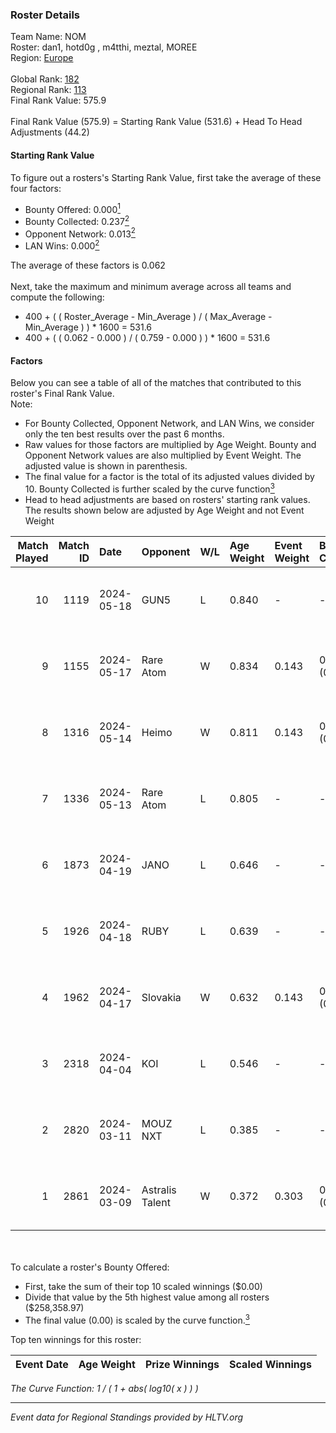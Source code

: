 ### Roster Details<br />
Team Name: NOM<br />
Roster: dan1, hotd0g , m4tthi, meztal, MOREE<br />
Region: [Europe]( ../standings_europe.md)<br />
<br />
Global Rank: [182](../standings_global.md)<br />
Regional Rank: [113]( ../standings_europe.md)<br />
Final Rank Value:  575.9<br />
<br />
Final Rank Value (575.9) = Starting Rank Value (531.6) + Head To Head Adjustments (44.2)<br />

#### Starting Rank Value<br />
To figure out a rosters's Starting Rank Value, first take the average of these four factors:<br />
- Bounty Offered: 0.000[<sup>1</sup>](#table2)
- Bounty Collected: 0.237[<sup>2</sup>](#table1)
- Opponent Network: 0.013[<sup>2</sup>](#table1)
- LAN Wins: 0.000[<sup>2</sup>](#table1)

The average of these factors is 0.062<br />
<br />
Next, take the maximum and minimum average across all teams and compute the following:<br />
- 400 + ( ( Roster_Average - Min_Average ) / ( Max_Average - Min_Average ) ) * 1600 = 531.6
- 400 + ( ( 0.062 - 0.000 ) / ( 0.759 - 0.000 ) ) * 1600 = 531.6


#### Factors<br />
Below you can see a table of all of the matches that contributed to this roster's Final Rank Value.<br />
Note:<br />

- For Bounty Collected, Opponent Network, and LAN Wins, we consider only the ten best results over the past 6 months.
- Raw values for those factors are multiplied by Age Weight. Bounty and Opponent Network values are also multiplied by Event Weight. The adjusted value is shown in parenthesis.
- The final value for a factor is the total of its adjusted values divided by 10. Bounty Collected is further scaled by the curve function[<sup>3</sup>](#curveFunction)
- Head to head adjustments are based on rosters' starting rank values. The results shown below are adjusted by Age Weight and not Event Weight
<span id="table1"></span><br />


| Match Played | Match ID | Date       | Opponent        | W/L | Age Weight | Event Weight | Bounty Collected | Opponent Network | LAN Wins  | H2H Adj. | Roster                                |
| -: | -: | :- | :- | :- | :- | :- | :- | :- | :- | -: | :- |
|           10 |     1119 | 2024-05-18 | GUN5            | L   | 0.840      | -            | -                | -                | -         |    -2.32 | dan1, hotd0g , m4tthi, meztal, MOREE  |
|            9 |     1155 | 2024-05-17 | Rare Atom       | W   | 0.834      | 0.143        | 0.000 (0.000)    | 0.298 (0.035)    | 0 (0.000) |    17.09 | dan1, hotd0g , m4tthi, meztal, MOREE  |
|            8 |     1316 | 2024-05-14 | Heimo           | W   | 0.811      | 0.143        | 0.009 (0.001)    | 0.061 (0.007)    | 0 (0.000) |    18.43 | dan1, hotd0g , m4tthi, meztal, MOREE  |
|            7 |     1336 | 2024-05-13 | Rare Atom       | L   | 0.805      | -            | -                | -                | -         |    -7.86 | dan1, hotd0g , m4tthi, meztal, MOREE  |
|            6 |     1873 | 2024-04-19 | JANO            | L   | 0.646      | -            | -                | -                | -         |    -6.07 | dan1, hotd0g , m4tthi, meztal, MOREE  |
|            5 |     1926 | 2024-04-18 | RUBY            | L   | 0.639      | -            | -                | -                | -         |    -1.64 | dan1, hotd0g , m4tthi, meztal, MOREE  |
|            4 |     1962 | 2024-04-17 | Slovakia        | W   | 0.632      | 0.143        | 0.045 (0.004)    | 0.891 (0.080)    | 0 (0.000) |    18.34 | dan1, hotd0g , m4tthi, meztal, MOREE  |
|            3 |     2318 | 2024-04-04 | KOI             | L   | 0.546      | -            | -                | -                | -         |    -0.49 | dan1, meztal, MOREE, shushan, tN1R    |
|            2 |     2820 | 2024-03-11 | MOUZ NXT        | L   | 0.385      | -            | -                | -                | -         |    -0.51 | dan1, Libido, meztal, MOREE, ultimate |
|            1 |     2861 | 2024-03-09 | Astralis Talent | W   | 0.372      | 0.303        | 0.007 (0.001)    | 0.075 (0.008)    | 0 (0.000) |     9.26 | dan1, Libido, meztal, MOREE, ultimate |

<br />
<span id="table2"></span><br />
To calculate a roster's Bounty Offered:<br />

- First, take the sum of their top 10 scaled winnings ($0.00)
- Divide that value by the 5th highest value among all rosters ($258,358.97)
- The final value (0.00) is scaled by the curve function.[<sup>3</sup>](#curveFunction)

Top ten winnings for this roster:<br />

| Event Date | Age Weight | Prize Winnings | Scaled Winnings |
| :- | -: | :- | :- |


<span id="curveFunction"></span>_The Curve Function: 1 / ( 1 + abs( log10( x ) ) )_<br />

---
_Event data for Regional Standings provided by HLTV.org_<br />
